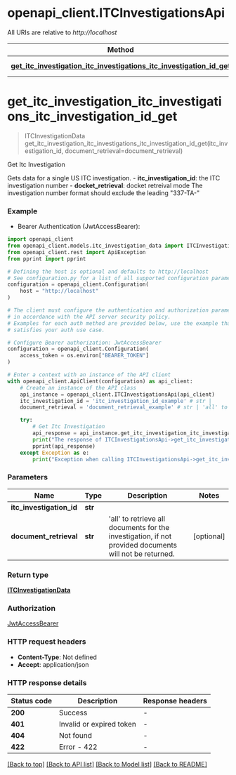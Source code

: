# openapi_client.ITCInvestigationsApi

All URIs are relative to *http://localhost*

Method | HTTP request | Description
------------- | ------------- | -------------
[**get_itc_investigation_itc_investigations_itc_investigation_id_get**](ITCInvestigationsApi.md#get_itc_investigation_itc_investigations_itc_investigation_id_get) | **GET** /itc-investigations/{itc_investigation_id} | Get Itc Investigation


# **get_itc_investigation_itc_investigations_itc_investigation_id_get**
> ITCInvestigationData get_itc_investigation_itc_investigations_itc_investigation_id_get(itc_investigation_id, document_retrieval=document_retrieval)

Get Itc Investigation

Gets data for a single US ITC investigation.  - **itc_investigation_id**: the ITC investigation number - **docket_retrieval**: docket retreival mode  The investigation number format should exclude the leading \"337-TA-\"

### Example

* Bearer Authentication (JwtAccessBearer):

```python
import openapi_client
from openapi_client.models.itc_investigation_data import ITCInvestigationData
from openapi_client.rest import ApiException
from pprint import pprint

# Defining the host is optional and defaults to http://localhost
# See configuration.py for a list of all supported configuration parameters.
configuration = openapi_client.Configuration(
    host = "http://localhost"
)

# The client must configure the authentication and authorization parameters
# in accordance with the API server security policy.
# Examples for each auth method are provided below, use the example that
# satisfies your auth use case.

# Configure Bearer authorization: JwtAccessBearer
configuration = openapi_client.Configuration(
    access_token = os.environ["BEARER_TOKEN"]
)

# Enter a context with an instance of the API client
with openapi_client.ApiClient(configuration) as api_client:
    # Create an instance of the API class
    api_instance = openapi_client.ITCInvestigationsApi(api_client)
    itc_investigation_id = 'itc_investigation_id_example' # str | 
    document_retrieval = 'document_retrieval_example' # str | 'all' to retrieve all documents for the investigation, if not provided documents will not be returned. (optional)

    try:
        # Get Itc Investigation
        api_response = api_instance.get_itc_investigation_itc_investigations_itc_investigation_id_get(itc_investigation_id, document_retrieval=document_retrieval)
        print("The response of ITCInvestigationsApi->get_itc_investigation_itc_investigations_itc_investigation_id_get:\n")
        pprint(api_response)
    except Exception as e:
        print("Exception when calling ITCInvestigationsApi->get_itc_investigation_itc_investigations_itc_investigation_id_get: %s\n" % e)
```



### Parameters


Name | Type | Description  | Notes
------------- | ------------- | ------------- | -------------
 **itc_investigation_id** | **str**|  | 
 **document_retrieval** | **str**| &#39;all&#39; to retrieve all documents for the investigation, if not provided documents will not be returned. | [optional] 

### Return type

[**ITCInvestigationData**](ITCInvestigationData.md)

### Authorization

[JwtAccessBearer](../README.md#JwtAccessBearer)

### HTTP request headers

 - **Content-Type**: Not defined
 - **Accept**: application/json

### HTTP response details

| Status code | Description | Response headers |
|-------------|-------------|------------------|
**200** | Success |  -  |
**401** | Invalid or expired token |  -  |
**404** | Not found |  -  |
**422** | Error - 422 |  -  |

[[Back to top]](#) [[Back to API list]](../README.md#documentation-for-api-endpoints) [[Back to Model list]](../README.md#documentation-for-models) [[Back to README]](../README.md)

